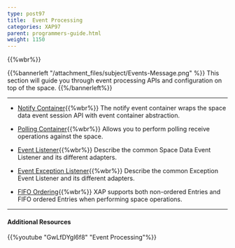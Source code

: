 ```yaml
---
type: post97
title:  Event Processing
categories: XAP97
parent: programmers-guide.html
weight: 1150
---
```


{{%wbr%}}

{{%bannerleft "/attachment_files/subject/Events-Message.png" %}}
This section will guide you through event processing APIs and configuration on top of the space.
{{%/bannerleft%}}



<hr/>


- [Notify Container](./notify-container.html){{%wbr%}}
The notify event container wraps the space data event session API with event container abstraction.

- [Polling Container](./polling-container.html){{%wbr%}}
Allows you to perform polling receive operations against the space.

- [Event Listener](./data-event-listener.html){{%wbr%}}
Describe the common Space Data Event Listener and its different adapters.

- [Event Exception Listener](./event-exception-handler.html){{%wbr%}}
Describe the common Exception Event Listener and its different adapters.

- [FIFO Ordering](./fifo-overview.html){{%wbr%}}
XAP supports both non-ordered Entries and FIFO ordered Entries when performing space operations.

<hr/>

#### Additional Resources

{{%youtube "GwLfDYgl6f8"  "Event Processing"%}}

